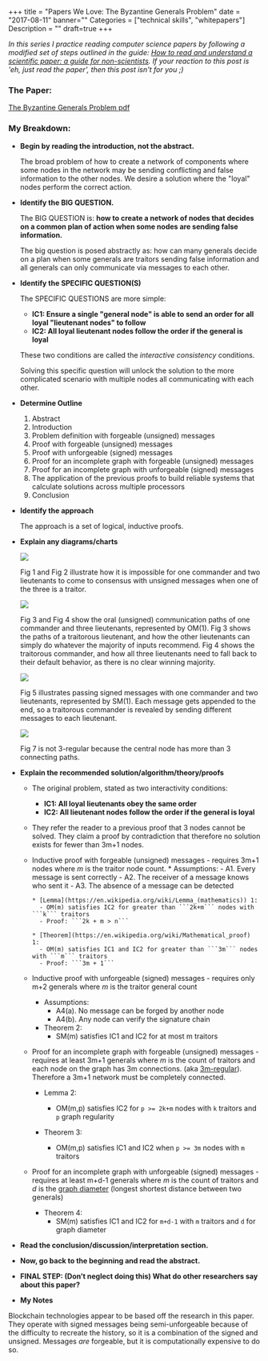 +++
title = "Papers We Love: The Byzantine Generals Problem"
date = "2017-08-11"
banner=""
Categories = ["technical skills", "whitepapers"]
Description = ""
draft=true
+++

*In this series I practice reading computer science papers by following a modified set of
steps outlined in the guide:
[How to read and understand a scientific paper: a guide for non-scientists](https://violentmetaphors.com/2013/08/25/how-to-read-and-understand-a-scientific-paper-2/).
If your reaction to this post is 'eh, just read the paper', then this post isn't
for you ;)*

### The Paper:
[The Byzantine Generals Problem pdf](http://www.andrew.cmu.edu/course/15-749/READINGS/required/resilience/lamport82.pdf)

### My Breakdown:
* **Begin by reading the introduction, not the abstract.**

    The broad problem of how to create a network of components where some nodes
    in the network may be sending conflicting and false information to the other
    nodes. We desire a solution where the "loyal" nodes perform the correct
    action.

* **Identify the BIG QUESTION.**

    The BIG QUESTION is: **how to create a network of nodes that decides on a
    common plan of action when some nodes are sending false information.**
    
    The big question is posed abstractly as: how can many generals decide on a
    plan when some generals are traitors sending false information and all
    generals can only communicate via messages to each other.
    
* **Identify the SPECIFIC QUESTION(S)**

    The SPECIFIC QUESTIONS are more simple: 
    - **IC1: Ensure a single "general node" is able to send an order for all
    loyal "lieutenant nodes" to follow**
    - **IC2: All loyal lieutenant nodes follow the order if the general is loyal**
    
    These two conditions are called the _interactive consistency_ conditions.
    
    Solving this specific question will unlock the solution to the more
    complicated scenario with multiple nodes all communicating with each other.

* **Determine Outline**
    1. Abstract
    1. Introduction
    1. Problem definition with forgeable (unsigned) messages
    1. Proof with forgeable (unsigned) messages
    1. Proof with unforgeable (signed) messages
    1. Proof for an incomplete graph with forgeable (unsigned) messages
    1. Proof for an incomplete graph with unforgeable (signed) messages
    1. The application of the previous proofs to build reliable systems that
       calculate solutions across multiple processors
    1. Conclusion

* **Identify the approach**

    The approach is a set of logical, inductive proofs.

* **Explain any diagrams/charts**

    <img src="/images/generalsfig1fig2.png"></img>

    Fig 1 and Fig 2 illustrate how it is impossible for one commander and two
    lieutenants to come to consensus with unsigned messages when one of the
    three is a traitor. 
    

    <img src="/images/generalsfig3fig4.png"></img>

    Fig 3 and Fig 4 show the oral (unsigned) communication paths of one
    commander and three lieutenants, represented by OM(1). Fig 3 shows the paths
    of a traitorous lieutenant, and how the other lieutenants can simply do
    whatever the majority of inputs recommend. Fig 4 shows the traitorous
    commander, and how all three lieutenants need to fall back to their default
    behavior, as there is no clear winning majority.

    <img src="/images/generalsfig5.png"></img>

    Fig 5 illustrates passing signed messages with one commander and two
    lieutenants, represented by SM(1). Each message gets appended to the end, so
    a traitorous commander is revealed by sending different messages to each
    lieutenant.

    <img src="/images/generalsfig6fig7.png"></img>
    
    Fig 7 is not 3-regular because the central node has more than 3 connecting
    paths.

* **Explain the recommended solution/algorithm/theory/proofs**
    * The original problem, stated as two interactivity conditions:
      - **IC1: All loyal lieutenants obey the same order**
      - **IC2: All lieutenant nodes follow the order if the general is loyal**

    * They refer the reader to a previous proof that 3 nodes cannot be solved.
      They claim a proof by contradiction that therefore no solution exists for
      fewer than 3m+1 nodes.
    
    * Inductive proof with forgeable (unsigned) messages - requires 3m+1 nodes
      where *m* is the traitor node count. 
          * Assumptions:
            - A1. Every message is sent correctly
            - A2. The receiver of a message knows who sent it
            - A3. The absence of a message can be detected
      
          * [Lemma](https://en.wikipedia.org/wiki/Lemma_(mathematics)) 1:
            - OM(m) satisfies IC2 for greater than ```2k+m``` nodes with ```k``` traitors
            - Proof: ```2k + m > n```

          * [Theorem](https://en.wikipedia.org/wiki/Mathematical_proof) 1:
            - OM(m) satisfies IC1 and IC2 for greater than ```3m``` nodes with ```m``` traitors
            - Proof: ```3m + 1```

    *  Inductive proof with unforgeable (signed) messages - requires only m+2
       generals where *m* is the traitor general count
          * Assumptions:
            - A4(a). No message can be forged by another node
            - A4(b). Any node can verify the signature chain
          * Theorem 2:
            - SM(m) satisfies IC1 and IC2 for at most m traitors

    *  Proof for an incomplete graph with forgeable (unsigned) messages -
       requires at least 3m+1 generals where *m* is the count of traitors and
       each node on the graph has 3m connections. (aka
       [3m-regular](https://en.wikipedia.org/wiki/Regular_graph)). Therefore a
       3m+1 network must be completely connected.

          * Lemma 2:
            - OM(m,p) satisfies IC2 for ```p >= 2k+m``` nodes with ```k```
              traitors and ```p``` graph regularity

          * Theorem 3:
            - OM(m,p) satisfies IC1 and IC2 when ```p >= 3m``` nodes with ```m``` traitors

    *  Proof for an incomplete graph with unforgeable (signed) messages -
       requires at least m+d-1 generals where *m* is the count of traitors and
       *d* is the
       [graph diameter](https://en.wikipedia.org/wiki/Distance_(graph_theory))
       (longest shortest distance between two generals)

          * Theorem 4:
            - SM(m) satisfies IC1 and IC2 for ```m+d-1``` with ```m``` traitors and ```d``` for
              graph diameter

* **Read the conclusion/discussion/interpretation section.**

* **Now, go back to the beginning and read the abstract.**

* **FINAL STEP: (Don’t neglect doing this) What do other researchers say about this paper?**

* **My Notes**

Blockchain technologies appear to be based off the research in this paper. They
operate with signed messages being semi-unforgeable because of the difficulty to
recreate the history, so it is a combination of the signed and unsigned.
Messages _are_ forgeable, but it is computationally expensive to do so.

